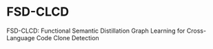 # FSD-CLCD
FSD-CLCD: Functional Semantic Distillation Graph Learning for Cross-Language Code Clone Detection

